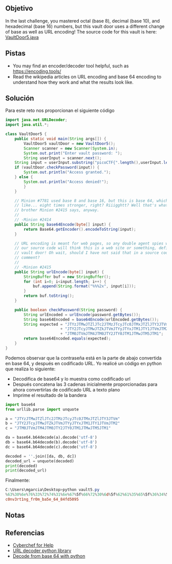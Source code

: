 ## Objetivo
In the last challenge, you mastered octal (base 8), decimal (base 10), and hexadecimal (base 16) numbers, but this vault door uses a different change of base as well as URL encoding! The source code for this vault is here: [VaultDoor5.java](https://jupiter.challenges.picoctf.org/static/9505cca05dc00fecead41106370ee619/VaultDoor5.java)

## Pistas
- You may find an encoder/decoder tool helpful, such as https://encoding.tools/
- Read the wikipedia articles on URL encoding and base 64 encoding to understand how they work and what the results look like. 

## Solución
Para este reto nos proporcionan el siguiente código
```java
import java.net.URLDecoder;
import java.util.*;

class VaultDoor5 {
    public static void main(String args[]) {
        VaultDoor5 vaultDoor = new VaultDoor5();
        Scanner scanner = new Scanner(System.in);
        System.out.print("Enter vault password: ");
        String userInput = scanner.next();
	String input = userInput.substring("picoCTF{".length(),userInput.length()-1);
	if (vaultDoor.checkPassword(input)) {
	    System.out.println("Access granted.");
	} else {
	    System.out.println("Access denied!");
        }
    }

    // Minion #7781 used base 8 and base 16, but this is base 64, which is
    // like... eight times stronger, right? Riiigghtt? Well that's what my twin
    // brother Minion #2415 says, anyway.
    //
    // -Minion #2414
    public String base64Encode(byte[] input) {
        return Base64.getEncoder().encodeToString(input);
    }

    // URL encoding is meant for web pages, so any double agent spies who steal
    // our source code will think this is a web site or something, defintely not
    // vault door! Oh wait, should I have not said that in a source code
    // comment?
    //
    // -Minion #2415
    public String urlEncode(byte[] input) {
        StringBuffer buf = new StringBuffer();
        for (int i=0; i<input.length; i++) {
            buf.append(String.format("%%%2x", input[i]));
        }
        return buf.toString();
    }

    public boolean checkPassword(String password) {
        String urlEncoded = urlEncode(password.getBytes());
        String base64Encoded = base64Encode(urlEncoded.getBytes());
        String expected = "JTYzJTMwJTZlJTc2JTMzJTcyJTc0JTMxJTZlJTY3JTVm"
                        + "JTY2JTcyJTMwJTZkJTVmJTYyJTYxJTM1JTY1JTVmJTM2"
                        + "JTM0JTVmJTM4JTM0JTY2JTY0JTM1JTMwJTM5JTM1";
        return base64Encoded.equals(expected);
    }
}
```

Podemos observar que la contraseña está en la parte de abajo convertida en base 64, y después en codificado URL. Yo realicé un código en python que realiza lo siguiente:
- Decodifica de base64 y lo muestra como codificado url
- Después concatena las 3 cadenas inicialmente proporcionadas para ahora convertirlas de codificado URL a texto plano
- Imprime el resultado de la bandera

```python
import base64
from urllib.parse import unquote

a = "JTYzJTMwJTZlJTc2JTMzJTcyJTc0JTMxJTZlJTY3JTVm"
b = "JTY2JTcyJTMwJTZkJTVmJTYyJTYxJTM1JTY1JTVmJTM2"
c = "JTM0JTVmJTM4JTM0JTY2JTY0JTM1JTMwJTM5JTM1"

da = base64.b64decode(a).decode('utf-8')
db = base64.b64decode(b).decode('utf-8')
dc = base64.b64decode(c).decode('utf-8')

decoded = ''.join([da, db, dc])
decoded_url = unquote(decoded)
print(decoded)
print(decoded_url)
```

Finalmente:
```powershell
C:\Users\mgarcia\Desktop>python vault5.py
%63%30%6e%76%33%72%74%31%6e%67%5f%66%72%30%6d%5f%62%61%35%65%5f%36%34%5f%38%34%66%64%35%30%39%35
c0nv3rt1ng_fr0m_ba5e_64_84fd5095
```

## Notas

## Referencias
- [Cyberchef for Help](https://cyberchef.org/#recipe=URL_Decode()&input=JTYzJTMwJTZlJTc2JTMzJTcyJTc0JTMxJTZlJTY3JTVmJTY2JTcyJTMwJTZkJTVmJTYyJTYxJTM1JTY1JTVmJTM2JTM0JTVmJTM4JTM0JTY2JTY0JTM1JTMwJTM5JTM1)
- [URL decoder python library](https://pypi.org/project/URLDecoder/)
- [Decode from base 64 with python](https://stackoverflow.com/questions/3470546/how-do-you-decode-base64-data-in-python#3470583)
